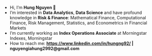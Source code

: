 - Hi, I’m __Hung Nguyen 👋__
- I’m interested in __Data Analytics__, __Data  Science__ and have profound knowledge in __Risk & Finance__: Mathematical Finance, Computational Finance, Risk Management, Statistics, and Econometrics in Financial Markets
- I’m currently working as __Index Operations Associate__ at Morningstar Indexes, Morningstar
- How to reach me: __https://www.linkedin.com/in/hungng92/ | nguyengiahung2992@gmail.com__

<!---
hungng92/hungng92 is a ✨ special ✨ repository because its `README.md` (this file) appears on your GitHub profile.
You can click the Preview link to take a look at your changes.
--->
